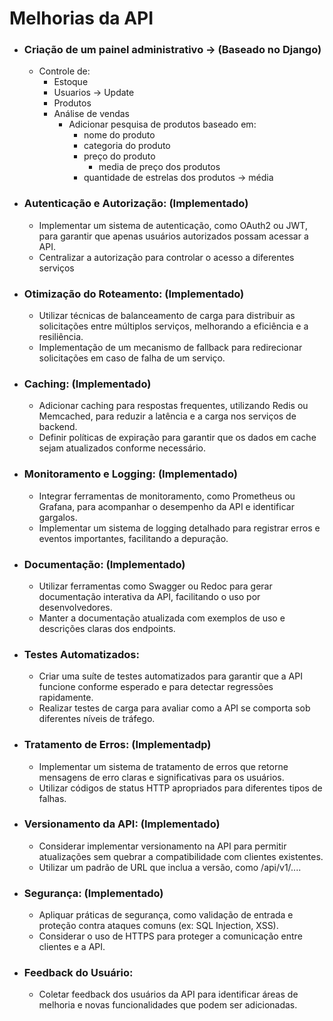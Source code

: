 
# Melhorias da API

- ### Criação de um painel administrativo -> (Baseado no Django)
    - Controle de:
        - Estoque
        - Usuarios -> Update
        - Produtos
        - Análise de vendas
            - Adicionar pesquisa de produtos baseado em:
                -  nome do produto
                -  categoria do produto
                -  preço do produto
                    - media de preço dos produtos
               - quantidade de estrelas dos produtos -> média
      
          
    
- ### Autenticação e Autorização: (Implementado)
    - Implementar um sistema de autenticação, como OAuth2 ou JWT, para garantir que apenas usuários autorizados possam acessar a API.
    - Centralizar a autorização para controlar o acesso a diferentes serviços

- ### Otimização do Roteamento: (Implementado)
    - Utilizar técnicas de balanceamento de carga para distribuir as solicitações entre múltiplos serviços, melhorando a eficiência e a resiliência.
    - Implementação de um mecanismo de fallback para redirecionar solicitações em caso de falha de um serviço.

- ### Caching: (Implementado)
    - Adicionar caching para respostas frequentes, utilizando Redis ou Memcached, para reduzir a latência e a carga nos serviços de backend.
    - Definir políticas de expiração para garantir que os dados em cache sejam atualizados conforme necessário.

- ### Monitoramento e Logging: (Implementado)
    - Integrar ferramentas de monitoramento, como Prometheus ou Grafana, para acompanhar o desempenho da API e identificar gargalos.
    - Implementar um sistema de logging detalhado para registrar erros e eventos importantes, facilitando a depuração.

- ### Documentação: (Implementado)
    - Utilizar ferramentas como Swagger ou Redoc para gerar documentação interativa da API, facilitando o uso por desenvolvedores.
    - Manter a documentação atualizada com exemplos de uso e descrições claras dos endpoints.

- ### Testes Automatizados: 
    - Criar uma suíte de testes automatizados para garantir que a API funcione conforme esperado e para detectar regressões rapidamente.
    - Realizar testes de carga para avaliar como a API se comporta sob diferentes níveis de tráfego.

- ### Tratamento de Erros: (Implementadp)
    - Implementar um sistema de tratamento de erros que retorne mensagens de erro claras e significativas para os usuários.
    - Utilizar códigos de status HTTP apropriados para diferentes tipos de falhas.

- ### Versionamento da API: (Implementado)
    - Considerar implementar versionamento na API para permitir atualizações sem quebrar a compatibilidade com clientes existentes.
    - Utilizar um padrão de URL que inclua a versão, como /api/v1/....

- ### Segurança: (Implementado)
    - Apliquar práticas de segurança, como validação de entrada e proteção contra ataques comuns (ex: SQL Injection, XSS).
    - Considerar o uso de HTTPS para proteger a comunicação entre clientes e a API.

- ### Feedback do Usuário:
    - Coletar feedback dos usuários da API para identificar áreas de melhoria e novas funcionalidades que podem ser adicionadas.
